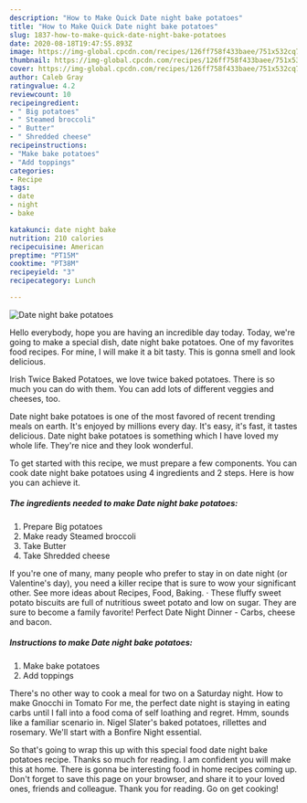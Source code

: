 ```yaml
---
description: "How to Make Quick Date night bake potatoes"
title: "How to Make Quick Date night bake potatoes"
slug: 1837-how-to-make-quick-date-night-bake-potatoes
date: 2020-08-18T19:47:55.893Z
image: https://img-global.cpcdn.com/recipes/126ff758f433baee/751x532cq70/date-night-bake-potatoes-recipe-main-photo.jpg
thumbnail: https://img-global.cpcdn.com/recipes/126ff758f433baee/751x532cq70/date-night-bake-potatoes-recipe-main-photo.jpg
cover: https://img-global.cpcdn.com/recipes/126ff758f433baee/751x532cq70/date-night-bake-potatoes-recipe-main-photo.jpg
author: Caleb Gray
ratingvalue: 4.2
reviewcount: 10
recipeingredient:
- " Big potatoes"
- " Steamed broccoli"
- " Butter"
- " Shredded cheese"
recipeinstructions:
- "Make bake potatoes"
- "Add toppings"
categories:
- Recipe
tags:
- date
- night
- bake

katakunci: date night bake 
nutrition: 210 calories
recipecuisine: American
preptime: "PT15M"
cooktime: "PT38M"
recipeyield: "3"
recipecategory: Lunch

---
```



![Date night bake potatoes](https://img-global.cpcdn.com/recipes/126ff758f433baee/751x532cq70/date-night-bake-potatoes-recipe-main-photo.jpg)

Hello everybody, hope you are having an incredible day today. Today, we're going to make a special dish, date night bake potatoes. One of my favorites food recipes. For mine, I will make it a bit tasty. This is gonna smell and look delicious.

Irish Twice Baked Potatoes, we love twice baked potatoes. There is so much you can do with them. You can add lots of different veggies and cheeses, too.

Date night bake potatoes is one of the most favored of recent trending meals on earth. It's enjoyed by millions every day. It's easy, it's fast, it tastes delicious. Date night bake potatoes is something which I have loved my whole life. They're nice and they look wonderful.


To get started with this recipe, we must prepare a few components. You can cook date night bake potatoes using 4 ingredients and 2 steps. Here is how you can achieve it.

<!--inarticleads1-->

##### The ingredients needed to make Date night bake potatoes:

1. Prepare  Big potatoes
1. Make ready  Steamed broccoli
1. Take  Butter
1. Take  Shredded cheese


If you&#39;re one of many, many people who prefer to stay in on date night (or Valentine&#39;s day), you need a killer recipe that is sure to wow your significant other. See more ideas about Recipes, Food, Baking. · These fluffy sweet potato biscuits are full of nutritious sweet potato and low on sugar. They are sure to become a family favorite! Perfect Date Night Dinner - Carbs, cheese and bacon. 

<!--inarticleads2-->

##### Instructions to make Date night bake potatoes:

1. Make bake potatoes
1. Add toppings


There&#39;s no other way to cook a meal for two on a Saturday night. How to make Gnocchi in Tomato For me, the perfect date night is staying in eating carbs until I fall into a food coma of self loathing and regret. Hmm, sounds like a familiar scenario in. Nigel Slater&#39;s baked potatoes, rillettes and rosemary. We&#39;ll start with a Bonfire Night essential. 

So that's going to wrap this up with this special food date night bake potatoes recipe. Thanks so much for reading. I am confident you will make this at home. There is gonna be interesting food in home recipes coming up. Don't forget to save this page on your browser, and share it to your loved ones, friends and colleague. Thank you for reading. Go on get cooking!
